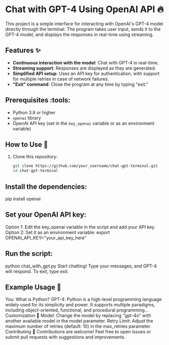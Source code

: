 
# Chat with GPT-4 Using OpenAI API :fire:

This project is a simple interface for interacting with OpenAI's GPT-4 model directly through the terminal. The program takes user input, sends it to the GPT-4 model, and displays the responses in real-time using streaming.

## Features :sparkles:

- **Continuous interaction with the model**: Chat with GPT-4 in real-time.
- **Streaming support**: Responses are displayed as they are generated.
- **Simplified API setup**: Uses an API key for authentication, with support for multiple retries in case of network failures.
- **"Exit" command**: Close the program at any time by typing "exit."

## Prerequisites :tools:

- Python 3.8 or higher
- `openai` library
- OpenAI API key (set in the `key_openai` variable or as an environment variable)

## How to Use :rocket:

1. Clone this repository:
   ```bash
   git clone https://github.com/your_username/chat-gpt-terminal.git
   cd chat-gpt-terminal

## Install the dependencies:
pip install openai

## Set your OpenAI API key:
Option 1: Edit the key_openai variable in the script and add your API key.
Option 2: Set it as an environment variable:
export OPENAI_API_KEY="your_api_key_here"

## Run the script:
python chat_with_gpt.py
Start chatting! Type your messages, and GPT-4 will respond. To exit, type exit.

## Example Usage 📜
You: What is Python?
GPT-4: Python is a high-level programming language widely used for its simplicity and power. It supports multiple paradigms, including object-oriented, functional, and procedural programming...
Customization 🎨
Model: Change the model by replacing "gpt-4o" with another available model in the model parameter.
Retry Limit: Adjust the maximum number of retries (default: 10) in the max_retries parameter.
Contributing 🤝
Contributions are welcome! Feel free to open issues or submit pull requests with suggestions and improvements.
